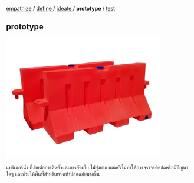 [ empathize ](empathize.md) / [ define ](define.md) / [ ideate ](ideate.md) / **prototype** / [ test ](test.md)

## prototype

![แบริเออร์น้ำ](assets/prototype/waterbarrier.jpg)

แบริเออร์น้ำ ที่ง่ายต่อการติดตั้งและการจัดเก็บ ไม่ยุ่งยาก แถมยังไม่ทำให้การจราจรติดขัดหรือมีปัญหาใดๆ และช่วยให้พื้นที่สำหรับทางเท้าปลอดภัยมากขึ้น
